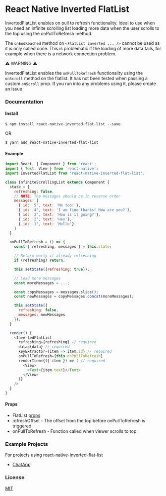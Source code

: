 <h1>React Native Inverted FlatList</h1>

InvertedFlatList enables on pull to refresh functionality. Ideal to use when
you need an infinite scrolling list loading more data when the user scrolls to
the top using the onPullToRefresh method.

The ```onEndReached``` method on ```<FlatList inverted ... />``` cannot be used
as it is only called once. This is problematic if the loading of more data
fails, for example when there is a network connection problem.


:warning: WARNING :warning:

InvertedFlatList enables the ```onPullToRefresh``` functionality using the
```onScroll``` method on the flatlist. It has not been tested when passing a
custom ```onScroll``` prop. If you run into any problems using it, please create
an issue

<h3>Documentation</h3>

<h4>Install</h4>

```shell
$ npm install react-native-inverted-flat-list --save
```

OR

```shell
$ yarn add react-native-inverted-flat-list
```

<h4>Example</h4>

```javascript
import React, { Component } from 'react';
import { Text, View } from 'react-native';
import InvertedFlatList from 'react-native-inverted-flat-list';

class InfiniteScrollingList extends Component {
  state = {
    refreshing: false,
    // NOTE: The messages should be in reverse order
    messages: [
      { id: '5', text: 'Me too!'},
      { id: '4', text: 'I am fine thanks! How are you?'},
      { id: '3', text: 'How is it going?'},
      { id: '2', text: 'Hey'},
      { id: '1', text: 'Hello'}
    ]
  }

  onPullToRefresh = () => {
    const { refreshing, messages } = this.state;

    // Return early if already refreshing
    if (refreshing) return;

    this.setState({refreshing: true});

    // Load more messages
    const moreMessages = ...;

    const copyMessages = messages.slice();
    const newMessages = copyMessages.concat(moreMessages);

    this.setState({
      refreshing: false,
      messages: newMessages
    });
  }

  render() {
    <InvertedFlatList
      refreshing={refreshing} // required
      data={data} // required
      keyExtractor={item => item.id} // required
      onPullToRefresh={this.onPullToRefresh}
      renderItem={({ item }) => ( // required
        <View>
          <Text>{item.text}</Text>
        </View>
      )}
    />
  }
}

```

<h4>Props</h4>

* FlatList <a href="https://facebook.github.io/react-native/docs/flatlist#props">props</a>
* refreshOffset - The offset from the top before onPullToRefresh is triggered
* onPullToRefresh - Function called when viewer scrolls to top

<h3>Example Projects</h3>

For projects using react-native-inverted-flat-list


* <a href="https://github.com/supergoat/chat-app">ChatApp</a>


<h3>License</h3>
<a href="./LICENSE">MIT</a>
